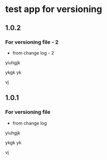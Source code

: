 # test app for versioning


## 1.0.2


### For versioning file - 2

- from change log - 2

yiuhgjk

ykgk
yk

vj


## 1.0.1


### For versioning file

- from change log

yiuhgjk

ykgk
yk

vj
